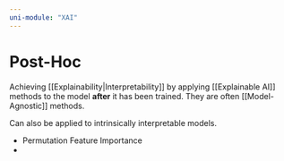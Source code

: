 ```yaml
---
uni-module: "XAI"
---
```


# Post-Hoc

Achieving [[Explainability|Interpretability]] by applying [[Explainable AI]] methods to the model **after** it has been trained. They are often [[Model-Agnostic]] methods.

Can also be applied to intrinsically interpretable models.

- Permutation Feature Importance
-
